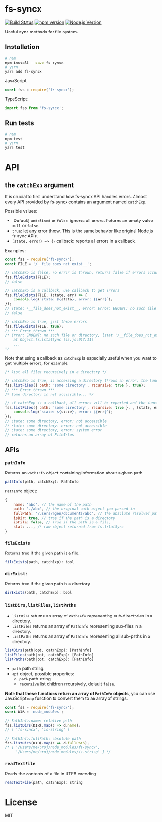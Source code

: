 # fs-syncx

[![Build Status](https://travis-ci.org/mgenware/fs-syncx.svg?branch=master)](http://travis-ci.org/mgenware/fs-syncx)
[![npm version](https://badge.fury.io/js/fs-syncx.svg)](https://badge.fury.io/js/fs-syncx)
[![Node.js Version](http://img.shields.io/node/v/fs-syncx.svg)](https://nodejs.org/en/)

Useful sync methods for file system.

## Installation
```bash
# npm
npm install --save fs-syncx
# yarn
yarn add fs-syncx
```

JavaScript:
```javascript
const fss = require('fs-syncx');
```

TypeScript:
```typescript
import fss from 'fs-syncx';
```

## Run tests
```bash
# npm
npm test
# yarn
yarn test
```


# API

## the `catchExp` argument

It is crucial to first understand how fs-syncx API handles errors. Almost every API provided by fs-syncx contains an argument named `catchExp`.

Possible values:
* [Default] `undefined` or `false`: ignores all errors. Returns an empty value `null` or `false`.
* `true`: let any error throw. This is the same behavior like original Node.js fs sync APIs.
* `(state, error) => {}` callback: reports all errors in a callback.

Examples:
```javascript
const fss = require('fs-syncx');
const FILE = '/__file_does_not_exist__';

// catchExp is false, no error is thrown, returns false if errors occur
fss.fileExists(FILE);
// false

// catchExp is a callback, use callback to get errors
fss.fileExists(FILE, (state, err) => {
    console.log(`state: ${state}, error: ${err}`);
});
// state: /__file_does_not_exist__, error: Error: ENOENT: no such file or directory, lstat '/__file_does_not_exist__'
// false

// catchExp is true, just throw errors
fss.fileExists(FILE, true);
// *** Error thrown ***
/* Error: ENOENT: no such file or directory, lstat '/__file_does_not_exist__'
    at Object.fs.lstatSync (fs.js:947:11)
    ...
*/
```

Note that using a callback as `catchExp` is especially useful when you want to get multiple errors, for example:
```javascript
/* list all files recursively in a directory */

// catchExp is true, if accessing a directory throws an error, the function failed with that error
fss.listFiles({ path: 'some directory', recursive: true }, true);
// *** Error thrown ***
/* Some directory is not accessible... */

// if catchExp is a callback, all errors will be reported and the function won't stop executing
fss.listFiles({ path: 'some directory', recursive: true }, , (state, err) => {
    console.log(`state: ${state}, error: ${err}`);
});
// state: some directory, error: not accessible
// state: some directory, error: not accessible
// state: some directory, error: system error
// returns an array of FileInfos
```

## APIs
### `pathInfo`
Returns an `PathInfo` object containing information about a given path.
```javascript
pathInfo(path, catchExp): PathInfo
```

`PathInfo` object:
```javascript
{
    name: 'abc', // the name of the path
    path: './abc', // the original path object you passed in
    fullPath: '/users/mgen/documents/abc', // the absolute resolved path
    isDir: true, // true if the path is a directory
    isFile: false, // true if the path is a file,
    stat: ..., // raw object returned from fs.lstatSync
}
```

### `fileExists`
Returns true if the given path is a file.
```javascript
fileExists(path, catchExp): bool
```

### `dirExists`
Returns true if the given path is a directory.
```javascript
dirExists(path, catchExp): bool
```

### `listDirs`, `listFiles`, `listPaths`
* `listDirs` returns an array of `PathInfo` representing sub-directories in a directory.
* `listFiles` returns an array of `PathInfo` representing sub-files in a directory.
* `listPaths` returns an array of `PathInfo` representing all sub-paths in a directory.

```javascript
listDirs(path|opt, catchExp): [PathInfo]
listFiles(path|opt, catchExp): [PathInfo]
listPaths(path|opt, catchExp): [PathInfo]
```

* `path` path string.
* `opt` object, possible properties:
    * `path` path string.
    * `recursive` list children recursively, default `false`.

**Note that these functions return an array of `PathInfo` objects**, you can use JavaScript `map` function to convert them to an array of strings.
```javascript
const fss = require('fs-syncx');
const DIR = 'node_modules';

// PathInfo.name: relative path
fss.listDirs(DIR).map(d => d.name);
// [ 'fs-syncx', 'is-string' ]

// PathInfo.fullPath: absolute path
fss.listDirs(DIR).map(d => d.fullPath);
/* [ '/Users/me/proj/node_modules/fs-syncx',
     '/Users/me/proj/node_modules/is-string' ] */
```

### `readTextFile`
Reads the contents of a file in UTF8 encoding.
```javascript
readTextFile(path, catchExp): string
```



# License
MIT
